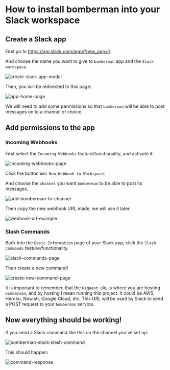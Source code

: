 # How to install bomberman into your Slack workspace

## Create a Slack app

First go to https://api.slack.com/apps?new_app=1.

And choose the name you want to give to `bomberman` app and the `Slack workspace`.


![create-slack-app-modal](https://i.imgur.com/VqAGo0Q.png)


Then, you will be redirected to this page:

![app-home-page](https://i.imgur.com/FTuhs1k.png)

We will need to add some permissions so that `bomberman` will be able to post messages on to a channel of choice.

## Add permissions to the app

### Incoming Webhooks

First select the `Incoming Webhooks` feature/functionality, and activate it:

![incoming-webhooks-page](https://i.imgur.com/Beyujul.png)

Click the button `Add New Webhook to Workspace`.

And choose the `channel` you want `bomberman` to be able to post its messages.

![add-bomberman-to-channel](https://i.imgur.com/3tySwmC.png)

Then copy the new webhook URL made, we will use it later.

![webhook-url-example](https://i.imgur.com/aF5RD4k.png)

### Slash Commands

Back into the `Basic Information` page of your Slack app, click the `Slash Commands` feature/functionality.

![slash-commands-page](https://i.imgur.com/iKkluWn.png)

Then create a new command!

![create-new-command-page](https://i.imgur.com/SyGvF1W.png)

It is important to remember, that the `Request URL` is where you are hosting `bomberman`, and by hosting I mean running this project. It could be AWS, Heroku, Now.sh, Google Cloud, etc. This URL will be used by Slack to send a POST request to your `bomberman` service.

## Now everything should be working!

If you send a Slash command like this on the channel you've set up:

![bomberman-slack-slash-command](https://i.imgur.com/yY3YWeT.png)

This should happen:

![command-response](https://i.imgur.com/6CK6anb.png)

